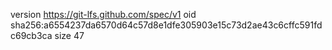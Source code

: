 version https://git-lfs.github.com/spec/v1
oid sha256:a6554237da6570d64c57d8e1dfe305903e15c73d2ae43c6cffc591fdc69cb3ca
size 47
